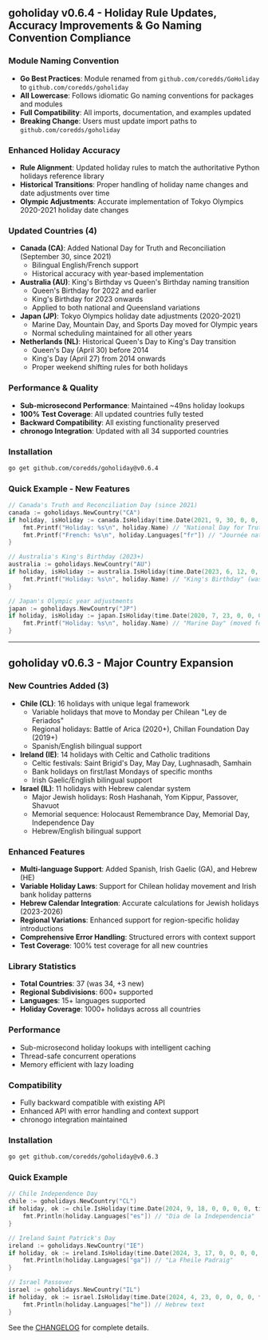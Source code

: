 ## goholiday v0.6.4 - Holiday Rule Updates, Accuracy Improvements & Go Naming Convention Compliance

### Module Naming Convention
- **Go Best Practices**: Module renamed from `github.com/coredds/GoHoliday` to `github.com/coredds/goholiday`
- **All Lowercase**: Follows idiomatic Go naming conventions for packages and modules
- **Full Compatibility**: All imports, documentation, and examples updated
- **Breaking Change**: Users must update import paths to `github.com/coredds/goholiday`

### Enhanced Holiday Accuracy
- **Rule Alignment**: Updated holiday rules to match the authoritative Python holidays reference library
- **Historical Transitions**: Proper handling of holiday name changes and date adjustments over time
- **Olympic Adjustments**: Accurate implementation of Tokyo Olympics 2020-2021 holiday date changes

### Updated Countries (4)
- **Canada (CA)**: Added National Day for Truth and Reconciliation (September 30, since 2021)
  - Bilingual English/French support
  - Historical accuracy with year-based implementation
- **Australia (AU)**: King's Birthday vs Queen's Birthday naming transition
  - Queen's Birthday for 2022 and earlier
  - King's Birthday for 2023 onwards
  - Applied to both national and Queensland variations
- **Japan (JP)**: Tokyo Olympics holiday date adjustments (2020-2021)
  - Marine Day, Mountain Day, and Sports Day moved for Olympic years
  - Normal scheduling maintained for all other years
- **Netherlands (NL)**: Historical Queen's Day to King's Day transition
  - Queen's Day (April 30) before 2014
  - King's Day (April 27) from 2014 onwards
  - Proper weekend shifting rules for both holidays

### Performance & Quality
- **Sub-microsecond Performance**: Maintained ~49ns holiday lookups
- **100% Test Coverage**: All updated countries fully tested
- **Backward Compatibility**: All existing functionality preserved
- **chronogo Integration**: Updated with all 34 supported countries

### Installation
```bash
go get github.com/coredds/goholiday@v0.6.4
```

### Quick Example - New Features
```go
// Canada's Truth and Reconciliation Day (since 2021)
canada := goholidays.NewCountry("CA")
if holiday, isHoliday := canada.IsHoliday(time.Date(2021, 9, 30, 0, 0, 0, 0, time.UTC)); isHoliday {
    fmt.Printf("Holiday: %s\n", holiday.Name) // "National Day for Truth and Reconciliation"
    fmt.Printf("French: %s\n", holiday.Languages["fr"]) // "Journée nationale de la vérité et de la réconciliation"
}

// Australia's King's Birthday (2023+)
australia := goholidays.NewCountry("AU")
if holiday, isHoliday := australia.IsHoliday(time.Date(2023, 6, 12, 0, 0, 0, 0, time.UTC)); isHoliday {
    fmt.Printf("Holiday: %s\n", holiday.Name) // "King's Birthday" (was "Queen's Birthday" before 2023)
}

// Japan's Olympic year adjustments
japan := goholidays.NewCountry("JP")
if holiday, isHoliday := japan.IsHoliday(time.Date(2020, 7, 23, 0, 0, 0, 0, time.UTC)); isHoliday {
    fmt.Printf("Holiday: %s\n", holiday.Name) // "Marine Day" (moved for Olympics)
}
```

---

## goholiday v0.6.3 - Major Country Expansion

### New Countries Added (3)
- **Chile (CL)**: 16 holidays with unique legal framework
  - Variable holidays that move to Monday per Chilean "Ley de Feriados"
  - Regional holidays: Battle of Arica (2020+), Chillan Foundation Day (2019+)
  - Spanish/English bilingual support
- **Ireland (IE)**: 14 holidays with Celtic and Catholic traditions
  - Celtic festivals: Saint Brigid's Day, May Day, Lughnasadh, Samhain
  - Bank holidays on first/last Mondays of specific months
  - Irish Gaelic/English bilingual support
- **Israel (IL)**: 11 holidays with Hebrew calendar system
  - Major Jewish holidays: Rosh Hashanah, Yom Kippur, Passover, Shavuot
  - Memorial sequence: Holocaust Remembrance Day, Memorial Day, Independence Day
  - Hebrew/English bilingual support

### Enhanced Features
- **Multi-language Support**: Added Spanish, Irish Gaelic (GA), and Hebrew (HE)
- **Variable Holiday Laws**: Support for Chilean holiday movement and Irish bank holiday patterns
- **Hebrew Calendar Integration**: Accurate calculations for Jewish holidays (2023-2026)
- **Regional Variations**: Enhanced support for region-specific holiday introductions
- **Comprehensive Error Handling**: Structured errors with context support
- **Test Coverage**: 100% test coverage for all new countries

### Library Statistics
- **Total Countries**: 37 (was 34, +3 new)
- **Regional Subdivisions**: 600+ supported
- **Languages**: 15+ languages supported
- **Holiday Coverage**: 1000+ holidays across all countries

### Performance
- Sub-microsecond holiday lookups with intelligent caching
- Thread-safe concurrent operations
- Memory efficient with lazy loading

### Compatibility
- Fully backward compatible with existing API
- Enhanced API with error handling and context support
- chronogo integration maintained

### Installation
```bash
go get github.com/coredds/goholiday@v0.6.3
```

### Quick Example
```go
// Chile Independence Day
chile := goholidays.NewCountry("CL")
if holiday, ok := chile.IsHoliday(time.Date(2024, 9, 18, 0, 0, 0, 0, time.UTC)); ok {
    fmt.Println(holiday.Languages["es"]) // "Dia de la Independencia"
}

// Ireland Saint Patrick's Day  
ireland := goholidays.NewCountry("IE")
if holiday, ok := ireland.IsHoliday(time.Date(2024, 3, 17, 0, 0, 0, 0, time.UTC)); ok {
    fmt.Println(holiday.Languages["ga"]) // "La Fheile Padraig"
}

// Israel Passover
israel := goholidays.NewCountry("IL")
if holiday, ok := israel.IsHoliday(time.Date(2024, 4, 23, 0, 0, 0, 0, time.UTC)); ok {
    fmt.Println(holiday.Languages["he"]) // Hebrew text
}
```

See the [CHANGELOG](https://github.com/coredds/goholiday/blob/main/CHANGELOG.md) for complete details.
